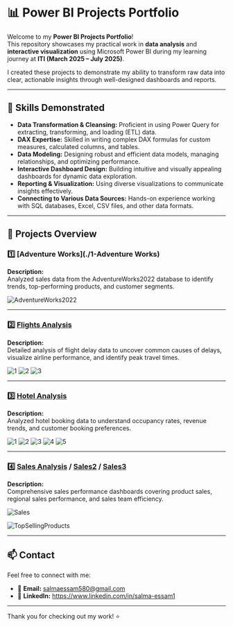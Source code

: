 # 📊 Power BI Projects Portfolio

Welcome to my **Power BI Projects Portfolio**!  
This repository showcases my practical work in **data analysis** and **interactive visualization** using Microsoft Power BI during my learning journey at **ITI (March 2025 – July 2025)**.

I created these projects to demonstrate my ability to transform raw data into clear, actionable insights through well-designed dashboards and reports.

---

## 🚀 **Skills Demonstrated**

- **Data Transformation & Cleansing:** Proficient in using Power Query for extracting, transforming, and loading (ETL) data.
- **DAX Expertise:** Skilled in writing complex DAX formulas for custom measures, calculated columns, and tables.
- **Data Modeling:** Designing robust and efficient data models, managing relationships, and optimizing performance.
- **Interactive Dashboard Design:** Building intuitive and visually appealing dashboards for dynamic data exploration.
- **Reporting & Visualization:** Using diverse visualizations to communicate insights effectively.
- **Connecting to Various Data Sources:** Hands-on experience working with SQL databases, Excel, CSV files, and other data formats.

---

## 📂 **Projects Overview**

### 1️⃣ [Adventure Works](./1-Adventure Works)
**Description:**  
Analyzed sales data from the AdventureWorks2022 database to identify trends, top-performing products, and customer segments.

![AdventureWorks2022](https://github.com/user-attachments/assets/9a049e28-97c8-41f4-abc3-5375ddb95f05)

---

### 2️⃣ [Flights Analysis](./5-flights)
**Description:**  
Detailed analysis of flight delay data to uncover common causes of delays, visualize airline performance, and identify peak travel times.

![1](https://github.com/user-attachments/assets/db7d04fe-7d79-4ea6-a374-93fb823c5ce7)
![2](https://github.com/user-attachments/assets/dc76b763-94fc-42e0-83eb-e7915215e031)
![3](https://github.com/user-attachments/assets/a8ae78e3-bebd-4d24-97d4-32de0928a077)

---

### 3️⃣ [Hotel Analysis](./6-hotels)
**Description:**  
Analyzed hotel booking data to understand occupancy rates, revenue trends, and customer booking preferences.

![1](https://github.com/user-attachments/assets/6e580d8f-fda8-4618-8c77-6143ee24d41b)
![2](https://github.com/user-attachments/assets/50027986-cd6a-4fd6-aa46-9c87acadafcc)
![3](https://github.com/user-attachments/assets/6746449f-58bb-4cca-b9ff-e216976f3e2e)
![4](https://github.com/user-attachments/assets/985aeebe-6d24-4b18-8ba8-8bf2f1a62336)
![5](https://github.com/user-attachments/assets/9d6d2de3-741c-4662-93b5-6de9f69681f3)


---

### 4️⃣ [Sales Analysis](./1-sales) / [Sales2](./2-sales) / [Sales3](./3-sales)
**Description:**  
Comprehensive sales performance dashboards covering product sales, regional sales performance, and sales team efficiency.

![Sales](https://github.com/user-attachments/assets/70b5053a-9a5e-41c3-8b93-af8a9392b2a5)

![TopSellingProducts](https://github.com/user-attachments/assets/a8d9aff6-7f52-4b81-88c1-b5b44bdce838)

---

## 📫 **Contact**

Feel free to connect with me:  
- 📧 **Email:** salmaessam580@gmail.com  
- 💼 **LinkedIn:** https://www.linkedin.com/in/salma-essam1

---

Thank you for checking out my work! ⭐

